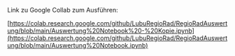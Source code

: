 Link zu Google Collab zum Ausführen:

[https://colab.research.google.com/github/LubuRegioRad/RegioRadAuswertung/blob/main/Auswertung%20Notebook%20-%20Kopie.ipynb](https://colab.research.google.com/github/LubuRegioRad/RegioRadAuswertung/blob/main/Auswertung%20Notebook.ipynb)
